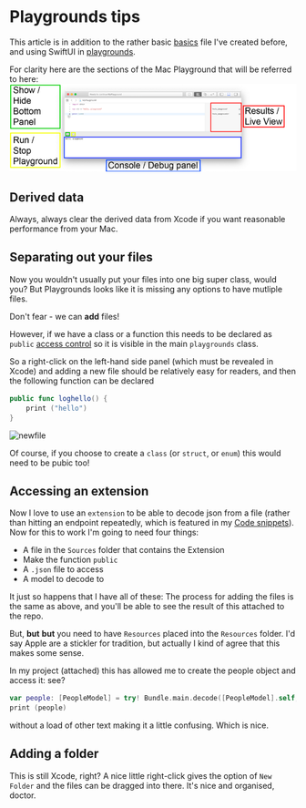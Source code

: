 # Playgrounds tips

This article is in addition to the rather basic [basics](https://medium.com/@stevenpcurtis.sc/coding-in-swift-playgrounds-1a5563efa089) file I've created before, and using SwiftUI in [playgrounds](https://medium.com/@stevenpcurtis.sc/display-the-ui-in-swifts-playgrounds-d35a8371946c).


For clarity here are the sections of the Mac Playground that will be referred to here:
![statusbarplist](Images/HighlightedAreas.png)<br/>

## Derived data
Always, always clear the derived data from Xcode if you want reasonable performance from your Mac. 

## Separating out your files
Now you wouldn't usually put your files into one big super class, would you? But Playgrounds looks like it is missing any options to have mutliple files. 

Don't fear - we can **add** files! 

However, if we have a class or a function this needs to be declared as `public` [access control](https://medium.com/swift-coding/access-control-in-swift-71228704654a) so it is visible in the main `playgrounds` class.

So a right-click on the left-hand side panel (which must be revealed in Xcode) and adding a new file should be relatively easy for readers, and then the following function can be declared 

```swift
public func loghello() {
    print ("hello")
}
```
![newfile](Movies/newfile.png)<br/>

Of course, if you choose to create a `class` (or `struct`, or `enum`) this would need to be pubic too!

## Accessing an extension

Now I love to use an `extension` to be able to decode json from a file (rather than hitting an endpoint repeatedly, which is featured in my [Code snippets](https://github.com/stevencurtis/SwiftCoding/tree/master/Tips/CodeSnippets)). Now for this to work I'm going to need four things:
* A file in the `Sources` folder that contains the Extension
* Make the function `public` 
* A `.json` file to access
* A model to decode to

It just so happens that I have all of these: The process for adding the files is the same as above, and you'll be able to see the result of this attached to the repo.

But, **but** **but** you need to have `Resources` placed into the `Resources` folder. I'd say Apple are a stickler for tradition, but actually I kind of agree that this makes some sense.

In my project (attached) this has allowed me to create the people object and access it: see?

```swift
var people: [PeopleModel] = try! Bundle.main.decode([PeopleModel].self, from: "Peeps.json")
print (people)
```

without a load of other text making it a little confusing. Which is nice.

## Adding a folder
This is still Xcode, right? A nice little right-click gives the option of `New Folder` and the files can be dragged into there. It's nice and organised, doctor.

